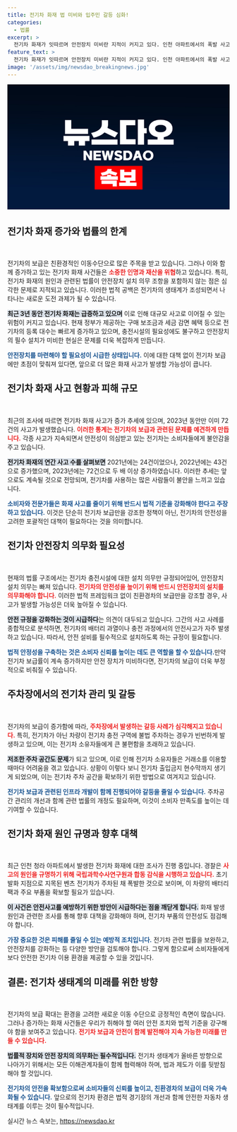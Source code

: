 ```yaml
---
title: 전기차 화재 법 미비와 입주민 갈등 심화!
categories:
  - 법률
excerpt: >
  전기차 화재가 잇따르며 안전장치 미비란 지적이 커지고 있다. 인천 아파트에서의 폭발 사고 이후, 전기차 출입금지 현수막이 등장하며 긴급한 법 개정 요구가 대두되고 있다.
feature_text: >
  전기차 화재가 잇따르며 안전장치 미비란 지적이 커지고 있다. 인천 아파트에서의 폭발 사고 이후, 전기차 출입금지 현수막이 등장하며 긴급한 법 개정 요구가 대두되고 있다.
image: '/assets/img/newsdao_breakingnews.jpg'
---
```


<p><img src="/assets/img/newsdao_breakingnews.jpg" alt="pcversion 속보" /></p>

<h2 data-ke-size="size26">전기차 화재 증가와 법률의 한계</h2>

<p data-ke-size="size16">&nbsp;</p>

<p>전기차의 보급은 친환경적인 이동수단으로 많은 주목을 받고 있습니다. 그러나 이와 함께 증가하고 있는 전기차 화재 사건들은 <b><span style="color: #ee2323;">소중한 인명과 재산을 위협</span></b>하고 있습니다. 특히, 전기차 화재의 원인과 관련된 법률이 안전장치 설치 의무 조항을 포함하지 않는 점은 심각한 문제로 지적되고 있습니다. 이러한 법적 공백은 전기차의 생태계가 조성되면서 나타나는 새로운 도전 과제가 될 수 있습니다. </p>

<p><b><span style="background-color: #21538527;">최근 3년 동안 전기차 화재는 급증하고 있으며</span></b> 이로 인해 대규모 사고로 이어질 수 있는 위험이 커지고 있습니다. 현재 정부가 제공하는 구매 보조금과 세금 감면 혜택 등으로 전기차의 등록 대수는 빠르게 증가하고 있으며, 충전시설의 필요성에도 불구하고 안전장치의 필수 설치가 미비한 현실은 문제를 더욱 복잡하게 만듭니다. </p>

<p><b><span style="color: #1a5490;">안전장치를 마련해야 할 필요성이 시급한 상태입니다.</span></b> 이에 대한 대책 없이 전기차 보급에만 초점이 맞춰져 있다면, 앞으로 더 많은 화재 사고가 발생할 가능성이 큽니다. </p>

<h2 data-ke-size="size26">전기차 화재 사고 현황과 피해 규모</h2>

<p data-ke-size="size16">&nbsp;</p>

<p>최근의 조사에 따르면 전기차 화재 사고가 증가 추세에 있으며, 2023년 동안만 이미 72건의 사고가 발생했습니다. <b><span style="color: #ee2323;">이러한 통계는 전기차의 보급과 관련된 문제를 예견하게 만듭니다.</span></b> 각종 사고가 지속되면서 안전성이 의심받고 있는 전기차는 소비자들에게 불안감을 주고 있습니다.</p>

<p><b><span style="background-color: #21538527;">전기차 화재의 연간 사고 수를 살펴보면</span></b> 2021년에는 24건이었으나, 2022년에는 43건으로 증가했으며, 2023년에는 72건으로 두 배 이상 증가하였습니다. 이러한 추세는 앞으로도 계속될 것으로 전망되며, 전기차를 사용하는 많은 사람들이 불안을 느끼고 있습니다.</p>

<p><b><span style="color: #1a5490;">소비자와 전문가들은 화재 사고를 줄이기 위해 반드시 법적 기준을 강화해야 한다고 주장하고 있습니다.</span></b> 이것은 단순히 전기차 보급만을 강조한 정책이 아닌, 전기차의 안전성을 고려한 포괄적인 대책이 필요하다는 것을 의미합니다. </p>

<h2 data-ke-size="size26">전기차 안전장치 의무화 필요성</h2>

<p data-ke-size="size16">&nbsp;</p>

<p>현재의 법률 구조에서는 전기차 충전시설에 대한 설치 의무만 규정되어있어, 안전장치 설치 의무는 빠져 있습니다. <b><span style="color: #ee2323;">전기차의 안전성을 높이기 위해 반드시 안전장치의 설치를 의무화해야 합니다.</span></b> 이러한 법적 프레임워크 없이 친환경차의 보급만을 강조할 경우, 사고가 발생할 가능성은 더욱 높아질 수 있습니다.</p>

<p><b><span style="background-color: #21538527;">안전 규정을 강화하는 것이 시급하다</span></b>는 의견이 대두되고 있습니다. 그간의 사고 사례를 종합적으로 분석하면, 전기차의 배터리 과열이나 충전 과정에서의 안전사고가 자주 발생하고 있습니다. 따라서, 안전 설비를 필수적으로 설치하도록 하는 규정이 필요합니다.</p>

<p><b><span style="color: #1a5490;">법적 안정성을 구축하는 것은 소비자 신뢰를 높이는 데도 큰 역할을 할 수 있습니다.</span></b>만약 전기차 보급률이 계속 증가하지만 안전 장치가 미비하다면, 전기차의 보급이 더욱 부정적으로 비춰질 수 있습니다.</p>

<h2 data-ke-size="size26">주차장에서의 전기차 관리 및 갈등</h2>

<p data-ke-size="size16">&nbsp;</p>

<p>전기차의 보급이 증가함에 따라, <b><span style="color: #ee2323;">주차장에서 발생하는 갈등 사례가 심각해지고 있습니다.</span></b> 특히, 전기차가 아닌 차량이 전기차 충전 구역에 불법 주차하는 경우가 빈번하게 발생하고 있으며, 이는 전기차 소유자들에게 큰 불편함을 초래하고 있습니다.</p>

<p><b><span style="background-color: #21538527;">저조한 주차 공간도 문제</span></b>가 되고 있으며, 이로 인해 전기차 소유자들은 거래소를 이용할 때마다 어려움을 겪고 있습니다. 상황이 이렇다 보니 전기차 출입금지 현수막까지 생기게 되었으며, 이는 전기차 주차 공간을 확보하기 위한 방법으로 여겨지고 있습니다.</p>

<p><b><span style="color: #1a5490;">전기차 보급과 관련된 인프라 개발이 함께 진행되어야 갈등을 줄일 수 있습니다.</span></b> 주차공간 관리의 개선과 함께 관련 법률의 개정도 필요하며, 이것이 소비자 만족도를 높이는 데 기여할 수 있습니다.</p>

<h2 data-ke-size="size26">전기차 화재 원인 규명과 향후 대책</h2>

<p data-ke-size="size16">&nbsp;</p>

<p>최근 인천 청라 아파트에서 발생한 전기차 화재에 대한 조사가 진행 중입니다. 경찰은 <b><span style="color: #ee2323;">사고의 원인을 규명하기 위해 국립과학수사연구원과 합동 감식을 시행하고 있습니다.</span></b> 초기 발화 지점으로 지목된 벤츠 전기차가 주차된 채 폭발한 것으로 보이며, 이 차량의 배터리팩과 주요 부품을 확보할 필요가 있습니다.</p>

<p><b><span style="background-color: #21538527;">이 사건은 안전사고를 예방하기 위한 방안이 시급하다는 점을 깨닫게 합니다.</span></b> 화재 발생 원인과 관련한 조사를 통해 향후 대책을 강화해야 하며, 전기차 부품의 안전성도 점검해야 합니다. </p>

<p><b><span style="color: #1a5490;">가장 중요한 것은 피해를 줄일 수 있는 예방적 조치입니다.</span></b> 전기차 관련 법률을 보완하고, 안전장치를 강화하는 등 다양한 방안을 검토해야 합니다. 그렇게 함으로써 소비자들에게 보다 안전한 전기차 이용 환경을 제공할 수 있을 것입니다.</p>

<h2 data-ke-size="size26">결론: 전기차 생태계의 미래를 위한 방향</h2>

<p data-ke-size="size16">&nbsp;</p>

<p>전기차의 보급 확대는 환경을 고려한 새로운 이동 수단으로 긍정적인 측면이 많습니다. 그러나 증가하는 화재 사건들은 우리가 취해야 할 여러 안전 조치와 법적 기준을 강구해야 함을 보여주고 있습니다. <b><span style="color: #ee2323;">전기차 보급과 안전이 함께 발전해야 지속 가능한 미래를 만들 수 있습니다.</span></b> </p>

<p><b><span style="background-color: #21538527;">법률적 장치와 안전 장치의 의무화는 필수적입니다.</span></b> 전기차 생태계가 올바른 방향으로 나아가기 위해서는 모든 이해관계자들이 함께 협력해야 하며, 법과 제도가 이를 뒷받침해야 할 것입니다. </p>

<p><b><span style="color: #1a5490;">전기차의 안전을 확보함으로써 소비자들의 신뢰를 높이고, 친환경차의 보급이 더욱 가속화될 수 있습니다.</span></b> 앞으로의 전기차 환경은 법적 경기장의 개선과 함께 안전한 자동차 생태계를 이루는 것이 필수적입니다.</p>
실시간 뉴스 속보는, <a href="https://newsdao.kr" rel="dofollow">https://newsdao.kr</a>



